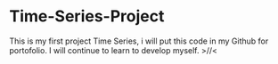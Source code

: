 # Time-Series-Project
This is my first project Time Series, i will put this code in my Github for portofolio. I will continue to learn to develop myself. >//&lt;
